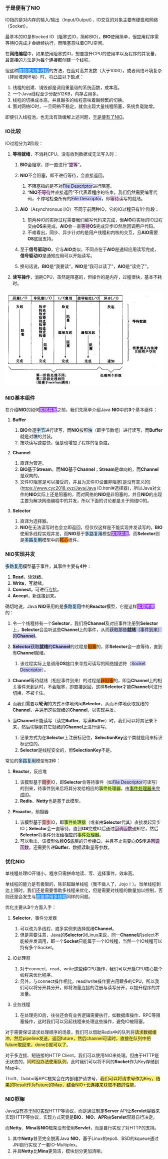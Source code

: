 ### 于是便有了NIO

IO指的是对内存的输入/输出（Input/Output），IO交互的对象主要有硬盘和网络（Socket）。

最基本的IO是Blocked IO（阻塞式IO，简称BIO）。**BIO**使用简单，但应用程序需等待IO完成才会继续执行，而阻塞意味着CPU空闲。

在**网络编程**中，如果使用阻塞式IO，想要提升CPU的使用率以及程序的并发量，最直接的方法是为每个连接都创建一个线程。

但这种<span style=background:#258df6;color:white>直接使用多线程</span>的方法，在面对高并发数（大于1000），或者网络环境复杂（非局域网环境）时，将凸显以下缺点：

1. 线程的创建、销毁都是调用重量级的系统函数，成本高。
2. 一个Java线程至少分配512KB，内存占用多。
3. 线程的切换成本高，并且越多的线程意味着越频繁的切换。
4. 面对网络IO时，一旦网络不稳定，就会出现大量线程阻塞，系统负载陡增。

即便引入线程池，也无法有效缓解上述问题，[于是便有了NIO](https://tech.meituan.com/2016/11/04/nio.html)。



### IO比较

IO过程分为**2**阶段：

1. **等待就绪**，不消耗CPU。没有收到数据或无法写入时：

   1. **BIO**会阻塞，即一直进行“<span style=background:#f8d2ff>空等</span>”。
   2. **NIO**不会阻塞，即不进行等待，会直接返回。

      1. 不阻塞指的是不对<span style=background:#c9ccff>File Descriptor</span>进行阻塞。
      2. “**NIO**<span style=background:#f8d2ff>不等待</span>并直接返回”不代表着程序的结束，我们仍然需要编写代码，不停地检查所有的<span style=background:#c9ccff>File Descriptor</span>，即<span style=background:#f8d2ff>等待</span>读写的就绪。
   3. **AIO**（Asynchronous I/O）不同于前两种IO，它的IO过程只有**1**个阶段：
      1. 前两种IO的实际过程需要我们编写代码来完成，但**AIO**将实际的IO过程交由**OS**来完成，**AIO**会一直<span style=background:#f8d2ff>等待</span>**OS**完成异步IO然后回调用户代码。
      2. 不难看出，同步、异步针对的是用户线程和内核的交互，且**AIO**需要**OS**底层支持。
   5. 至于**信号驱动IO**，它与**AIO**类似，不同点在于**AIO**是通知应用读写完成，**信号驱动IO**是通知应用可以开始读写。
   6. 换句话说，**BIO**是“我要读”，**NIO**是“我可以读了”，**AIO**是“读完了”。
2. **读写操作**，消耗CPU，虽然是阻塞的，但操作的是内存，过程很快，基本不耗时。

![](../images/4/io.png)



### NIO基本组件

在介绍**NIO**的如何<span style=background:#993af9;color:white>实现并发</span>之前，我们先简单介绍Java **NIO**中的**3**个基本组件：

1. **Buffer**
   1. **BIO**会逐<span style=background:#c2e2ff>字节</span>进行读写，而**NIO**按照<span style=background:#c2e2ff>块</span>（即字节数组）进行读写，而**Buffer**就是对<span style=background:#c2e2ff>块</span>的封装。
   2. 按块读写速度快，但是也增加了程序的复杂度。
   
2. **Channel**

   1. 直译为管道。
   2. **BIO**基于**Stream**，而**NIO**基于**Channel**；**Stream**是单向的，而**Channel**是双向的。
   3. 文件IO阻塞是可以接受的，并且为文件IO设置非阻塞[是没有意义的](https://www.cyc2018.xyz/Java/Java IO.html#选择器)，所以Java对文件的**NIO**实际上还是阻塞的，而对网络的**NIO**是非阻塞的，并且**NIO**的出现主要为解决网络编程中的并发，所以下面的讨论都是关于网络IO的。

3. **Selector**
   1. 直译为选择器。
   2. **NIO**在无法读写时也会立即返回，但仅仅这样是不能实现并发读写的。**BIO**使用多线程实现并发，而**NIO**基于<span style=background:#c2e2ff>多路复用</span>模型<span style=background:#993af9;color:white>实现并发</span>，而**Selector**则是<span style=background:#c2e2ff>多路复用</span>模型中的<span style=background:#ff8000>核心</span>组件。



### NIO实现并发

<span style=background:#c2e2ff>多路复用</span>模型基于事件，其事件主要有**4**种：

1. **Read**，读就绪。
2. **Write**，写就绪。
3. **Connect**，可进行连接。
4. **Accept**，新连接到来。

确切地说，Java **NIO**采用的是<span style=background:#c2e2ff>多路复用</span>中的**Reactor**模型，它是这样<span style=background:#993af9;color:white>实现并发</span>的：

1. 令一个线程持有一个**Selector**，我们将**Channel**及对应事件注册到**Selector**上，**Selector**会监听这些**Channel**上的事件，从而<span style=background:#c9ccff>获取那些**就绪**（事件到来）的**Channel**</span>。

2. <span style=background:#c9ccff>**Selector**获取**就绪**的**Channel**</span>的过程是<span style=background:#ff8000>阻塞</span>的，即**Selector**会一直等待，直到有**Channel**就绪。
   1. 该过程实际上是调用**OS**接口来寻找可读写的网络描述符（<span style=background:#c9ccff>Socket Descriptor</span>）。
   
3. **Channel**等待就绪（相应事件到来）的过程是<span style=background:#ff8000>非阻塞</span>的，即当**Channel**上的相关事件未到达时，不会阻塞，即直接返回，这样**Selector**才能**Channel**间进行切换，不被卡住。

4. 而我们需要以**轮询**的方式不停地询问**Selector**，从而不停地获取就绪的**Channel**，并遍历这些就绪的**Channel**，以实现并发。

5. 当**Channel**不能读写（读完**Buffer**、写满**Buffer**）时，我们可以将其记录下来，然后切换到其它就绪的**Channel**上进行读写。

   1. 记录方式为在**Selector**上注册标记位，**SelectionKey**这个类就是用来标识标记位的。
   2. **Selector**是线程安全的，但**SelectionKey**不是。

常见的<span style=background:#c2e2ff>多路复用</span>模型有**2**种：

1. **Reactor**，反应堆
   1. 该模型基于<span style=background:#ffb8b8>同步</span>IO，即**Selector**会等待事件（如<span style=background:#c9ccff>File Descriptor</span>可读写）的到来，待事件到来后将其分发给相应的<span style=background:#d4fe7f>事件处理器</span>，由<u><span style=background:#d4fe7f>事件处理器</span>来完成IO</u>。
   2. **Redis**、**Netty**也是基于此模型。
   
2. **Proactor**，前摄器

   1. 该模型基于<span style=background:#ffb8b8>异步</span>IO，即<span style=background:#d4fe7f>事件处理器</span>（或者由**Selector**代其）直接发起异步IO；**Selector**会一直等待，直到**OS**完成IO后通过<span style=background:#f8d2ff>回调函数</span>通知它，然后**Selector**将事件分发给相应的<span style=background:#d4fe7f>事件处理器</span>。
   2. 可以看出，该模型依赖**OS**底层的异步接口，并且不止需要向**OS**传递<span style=background:#f8d2ff>回调函数</span>，还需要传递**Buffer**、数据读取量等参数。



### 优化NIO

单线程处理IO开销小，程序只需拼命地读、写、选择事件，效率高。

单线程的能力是有极限的，除非超越单线程（我不做人了，Jojo！）。当单线程到达上限时，我们还是需要借助多线程来优化，但是需要对线程的数量加以控制，否则还是会发生与<span style=background:#258df6;color:white>直接使用多线程</span>同样的问题。

优化主要从**3**个方面入手：

1. **Selector**，事件分发器

   1. 可以改为多线程，或多实例来选择就绪**Channel**。
   2. 但是需要注意，Java的**Selector**对Linux来说，同一**Channel**的select不能被并发调用，即一个**Socket**只能属于一个IO线程，当然一个IO线程可以持有多个Socket。

2. IO处理器

   1. 对于connect、read、write这些纯CPU操作，我们可以开启CPU核心数个线程来优化程序。
   2. 另外，与connect操作相比，read/write操作要占用跟多的CPU，所以我们可以将分开其分开，即将海量连接的注册与读写分开，以提升程序的并发量。

3. 业务线程

   1. 在处理完IO后，往往还会有业务逻辑需要执行，如数据库操作、RPC等阻塞操作，这时我们可以另起线程来处理这些操作，避免IO被阻塞。

对于需要保证请求处理顺序的场景，我们可以借助Redis中的队列将<span style=background:#ffee7c>请求数据缓冲，然后pipeline发送，返回future，然后channel可读时，直接在队列中把future取回来，done()就可以了</span>。

对于多连接、短链接的HTTP Client，我们可以使用NIO来处理。但由于HTTP是无状态的，<span style=background:#ffee7c>同时没办法使用队列</span>，此时我们可以将不同的**Socket**作为Key存储到Map中。

Thrift、Dubbo等RPC框架会在内部维护请求号，<span style=background:#ffee7c>我们可以将请求号作为Key，结果的Result作为Future的Map，结合NIO+长连接来获取不错的性能</span>。



### NIO框架

Java[没有基于NIO实现](https://blog.hufeifei.cn/2021/06/13/Java/nio/#netty-mina)HTTP等协议，而是通过制定**Server** API让**Servlet**容器来实现HTTP等协议，实现方式究竟是**BIO**、**NIO**、**APR**由**Servlet**容器自行决定。

而**Netty**、**Mina**等**NIO**框架没有使用**Servlet**，而是自行实现了对HTTP的支持。

1. 其中**Netty**甚至完全脱离Java **NIO**，基于Linux的epoll、BSD的kqueue通过JNI自行实现了一套IO-Multiplex。
2. 并且**Netty**比**Mina**更简洁，模块划分更加清晰。